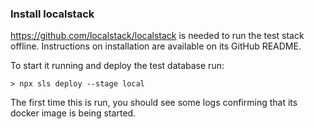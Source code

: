 ### Install localstack

https://github.com/localstack/localstack is needed to run the test stack
offline. Instructions on installation are available on its GitHub README.

To start it running and deploy the test database run:

    > npx sls deploy --stage local

The first time this is run, you should see some logs confirming that its docker image is being started.
